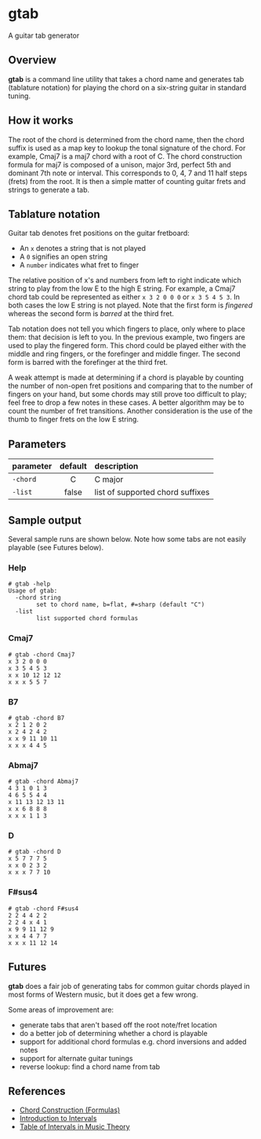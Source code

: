 # gtab

A guitar tab generator

## Overview

**gtab** is a command line utility that takes a chord name and generates tab (tablature notation) for playing the chord on a six-string guitar in standard tuning.

## How it works

The root of the chord is determined from the chord name, then the chord suffix is used as a map key to lookup the tonal signature of the chord. For example, Cmaj7 is a maj7 chord with a root of C. The chord construction formula for maj7 is composed of a unison, major 3rd, perfect 5th and dominant 7th note or interval. This corresponds to 0, 4, 7 and 11 half steps (frets) from the root. It is then a simple matter of counting guitar frets and strings to generate a tab.

## Tablature notation

Guitar tab denotes fret positions on the guitar fretboard:
- An `x` denotes a string that is not played
- A `0` signifies an open string
- A `number` indicates what fret to finger

The relative position of x's and numbers from left to right indicate which string to play from the low E to the high E string. For example, a Cmaj7 chord tab could be represented as either `x 3 2 0 0 0` or `x 3 5 4 5 3`. In both cases the low E string is not played. Note that the first form is _fingered_ whereas the second form is _barred_ at the third fret.

Tab notation does not tell you which fingers to place, only where to place them: that decision is left to you. In the previous example, two fingers are used to play the fingered form. This chord could be played either with the middle and ring fingers, or the forefinger and middle finger. The second form is barred with the forefinger at the third fret.

A weak attempt is made at determining if a chord is playable by counting the number of non-open fret positions and comparing that to the number of fingers on your hand, but some chords may still prove too difficult to play; feel free to drop a few notes in these cases. A better algorithm may be to count the number of fret transitions. Another consideration is the use of the thumb to finger frets on the low E string.

## Parameters

| parameter | default | description                      |
|:----------|:-------:|:---------------------------------|
| `-chord`  | C       | C major                          |
| `-list`   | false   | list of supported chord suffixes |

## Sample output

Several sample runs are shown below. Note how some tabs are not easily playable (see Futures below).

### Help
    # gtab -help
    Usage of gtab:
      -chord string
            set to chord name, b=flat, #=sharp (default "C")
      -list
            list supported chord formulas

### Cmaj7
    # gtab -chord Cmaj7
    x 3 2 0 0 0
    x 3 5 4 5 3
    x x 10 12 12 12
    x x x 5 5 7

### B7
    # gtab -chord B7
    x 2 1 2 0 2
    x 2 4 2 4 2
    x x 9 11 10 11
    x x x 4 4 5

### Abmaj7
    # gtab -chord Abmaj7
    4 3 1 0 1 3
    4 6 5 5 4 4
    x 11 13 12 13 11
    x x 6 8 8 8
    x x x 1 1 3

### D
    # gtab -chord D
    x 5 7 7 7 5
    x x 0 2 3 2
    x x x 7 7 10
    
### F#sus4
    # gtab -chord F#sus4
    2 2 4 4 2 2
    2 2 4 x 4 1
    x 9 9 11 12 9
    x x 4 4 7 7
    x x x 11 12 14

## Futures

**gtab** does a fair job of generating tabs for common guitar chords played in most forms of Western music, but it does get a few wrong.

Some areas of improvement are:
- generate tabs that aren't based off the root note/fret location
- do a better job of determining whether a chord is playable
- support for additional chord formulas e.g. chord inversions and added notes
- support for alternate guitar tunings
- reverse lookup: find a chord name from tab

## References

- [Chord Construction (Formulas)](https://tedgreene.com/images/lessons/fundamentals/ChordConstructionFormulas_1976-05-26.pdf)
- [Introduction to Intervals](https://musictheory.pugetsound.edu/mt21c/IntervalsIntroduction.html)
- [Table of Intervals in Music Theory](https://www.liveabout.com/table-of-intervals-2455915)

